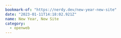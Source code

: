 ```yaml
---
bookmark-of: "https://nerdy.dev/new-year-new-site"
date: "2023-01-11T14:18:02.921Z"
name: New Year, New Site
category:
  - openweb
---
```

